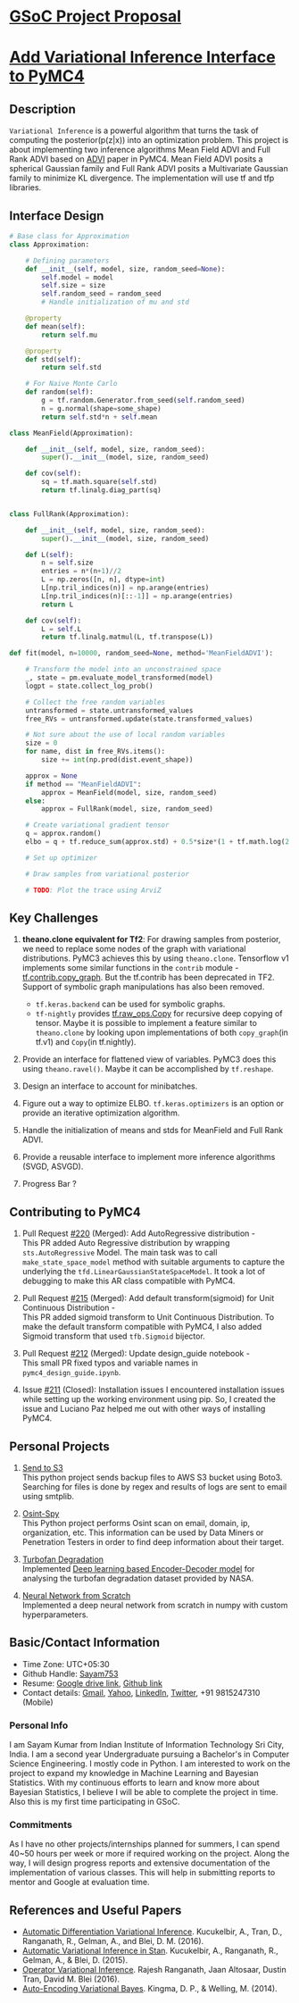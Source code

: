 <h1 style="text-decoration:underline">GSoC Project Proposal</h1>
<h1 style="text-decoration:underline">Add Variational Inference Interface to PyMC4</h1>

## Description

`Variational Inference` is a powerful algorithm that turns the task of computing the posterior(p(z|x)) into an optimization problem.  This project is about implementing two inference algorithms Mean Field ADVI and Full Rank ADVI based on [ADVI](https://arxiv.org/abs/1603.00788) paper in PyMC4. Mean Field ADVI posits a spherical Gaussian family and Full Rank ADVI posits a Multivariate Gaussian family to minimize KL divergence. The implementation will use tf and tfp libraries.

## Interface Design

```python
# Base class for Approximation
class Approximation:

    # Defining parameters
    def __init__(self, model, size, random_seed=None):
        self.model = model
        self.size = size
        self.random_seed = random_seed
        # Handle initialization of mu and std

    @property
    def mean(self):
        return self.mu

    @property
    def std(self):
        return self.std

    # For Naive Monte Carlo
    def random(self):
        g = tf.random.Generator.from_seed(self.random_seed)
        n = g.normal(shape=some_shape)
        return self.std*n + self.mean
```

```python
class MeanField(Approximation):

    def __init__(self, model, size, random_seed):
        super().__init__(model, size, random_seed)

    def cov(self):
        sq = tf.math.square(self.std)
        return tf.linalg.diag_part(sq)


class FullRank(Approximation):

    def __init__(self, model, size, random_seed):
        super().__init__(model, size, random_seed)

    def L(self):
        n = self.size
        entries = n*(n+1)//2
        L = np.zeros([n, n], dtype=int)
        L[np.tril_indices(n)] = np.arange(entries)
        L[np.tril_indices(n)[::-1]] = np.arange(entries)
        return L

    def cov(self):
        L = self.L
        return tf.linalg.matmul(L, tf.transpose(L))
```

```python
def fit(model, n=10000, random_seed=None, method='MeanFieldADVI'):

    # Transform the model into an unconstrained space
    _, state = pm.evaluate_model_transformed(model)
    logpt = state.collect_log_prob()

    # Collect the free random variables
    untransformed = state.untransformed_values
    free_RVs = untransformed.update(state.transformed_values)

    # Not sure about the use of local random variables
    size = 0
    for name, dist in free_RVs.items():
        size += int(np.prod(dist.event_shape))

    approx = None
    if method == "MeanFieldADVI":
        approx = MeanField(model, size, random_seed)
    else:
        approx = FullRank(model, size, random_seed)

    # Create variational gradient tensor
    q = approx.random()
    elbo = q + tf.reduce_sum(approx.std) + 0.5*size*(1 + tf.math.log(2.0*np.pi))

    # Set up optimizer

    # Draw samples from variational posterior

    # TODO: Plot the trace using ArviZ
```

## Key Challenges

1. **theano.clone equivalent for Tf2**: For drawing samples from posterior, we need to replace some nodes of the graph with variational distributions. PyMC3 achieves this by using `theano.clone`. Tensorflow v1 implements some similar functions in the `contrib` module - [tf.contrib.copy_graph](https://www.tensorflow.org/versions/r1.15/api_docs/python/tf/contrib/copy_graph). But the tf.contrib has been deprecated in TF2. Support of symbolic graph manipulations has also been removed.
    - `tf.keras.backend` can be used for symbolic graphs.
    - `tf-nightly` provides [tf.raw_ops.Copy](https://www.tensorflow.org/api_docs/python/tf/raw_ops/Copy) for recursive deep copying of tensor. Maybe it is possible to implement a feature similar to `theano.clone` by looking upon implementations of both `copy_graph`(in tf.v1) and `Copy`(in tf.nightly).

2. Provide an interface for flattened view of variables. PyMC3 does this using `theano.ravel()`. Maybe it can be accomplished by `tf.reshape`.

3. Design an interface to account for minibatches.

4. Figure out a way to optimize ELBO. `tf.keras.optimizers` is an option or provide an iterative optimization algorithm.

5. Handle the initialization of means and stds for MeanField and Full Rank ADVI.

6. Provide a reusable interface to implement more inference algorithms (SVGD, ASVGD).

7. Progress Bar ?

## Contributing to PyMC4

1. Pull Request [#220](https://github.com/pymc-devs/pymc4/pull/220) (Merged): Add AutoRegressive distribution - <br/>
This PR added Auto Regressive distribution by wrapping `sts.AutoRegressive` Model. The main task was to call `make_state_space_model` method with suitable arguments to capture the underlying the `tfd.LinearGaussianStateSpaceModel`. It took a lot of debugging to make this AR class compatible with PyMC4.

2. Pull Request [#215](https://github.com/pymc-devs/pymc4/pull/215) (Merged): Add default transform(sigmoid) for Unit Continuous Distribution - <br/>
This PR added sigmoid transform to Unit Continuous Distribution. To make the default transform compatible with PyMC4, I also added Sigmoid transform that used `tfb.Sigmoid` bijector.

3. Pull Request [#212](https://github.com/pymc-devs/pymc4/pull/212) (Merged): Update design_guide notebook - <br/>
This small PR fixed typos and variable names in `pymc4_design_guide.ipynb`.

4. Issue [#211](https://github.com/pymc-devs/pymc4/issues/211) (Closed): Installation issues
I encountered installation issues while setting up the working environment using pip. So, I created the issue and Luciano Paz helped me out with other ways of installing PyMC4.

## Personal Projects

1. [Send to S3](https://github.com/Sayam753/SendToS3) <br/>
This python project sends backup files to AWS S3 bucket using Boto3. Searching for files is done by regex and results of logs are sent to email using smtplib.

2. [Osint-Spy](https://github.com/Sayam753/OSINT-SPY) <br/>
This Python project performs Osint scan on email, domain, ip, organization, etc.
This information can be used by Data Miners or Penetration Testers in order to find deep information about their target.

3. [Turbofan Degradation](https://colab.research.google.com/drive/1sCZcJSmRarYbQKDYeaqiLnzXyzFolRC0) <br/>
Implemented [Deep learning based Encoder-Decoder model](https://www.researchgate.net/publication/336150924_A_Novel_Deep_Learning-Based_Encoder-Decoder_Model_for_Remaining_Useful_Life_Prediction) for analysing the turbofan degradation dataset provided by NASA.

4. [Neural Network from Scratch](https://colab.research.google.com/drive/1iU38tTeEvUI_sjt6vVAuhedMWOPUdr5E) <br/>
Implemented a deep neural network from scratch in numpy with custom hyperparameters.

## Basic/Contact Information

- Time Zone: UTC+05:30
- Github Handle: [Sayam753](https://github.com/Sayam753)
- Resume: [Google drive link](https://drive.google.com/file/d/1mrNC3qtieWKH1i2mhqH6xiFCt-EwGJ0b/view?usp=sharing), [Github link](https://github.com/Sayam753/Resume)
- Contact details: [Gmail](sayamkumar049@gmail.com), [Yahoo](sayamkumar753@yahoo.in), [LinkedIn](https://www.linkedin.com/in/sayam049/), [Twitter](https://twitter.com/sayamkumar753), +91 9815247310 (Mobile)

### Personal Info

I am Sayam Kumar from Indian Institute of Information Technology Sri City, India. I am a second year Undergraduate pursuing a Bachelor's in Computer Science Engineering. I mostly code in Python. I am interested to work on the project to expand my knowledge in Machine Learning and Bayesian Statistics. With my continuous efforts to learn and know more about Bayesian Statistics, I believe I will be able to complete the project in time. Also this is my first time participating in GSoC.

### Commitments

As I have no other projects/internships planned for summers, I can spend 40~50 hours per week or more if required working on the project. Along the way, I will design progress reports and extensive documentation of the implementation of various classes. This will help in submitting reports to mentor and Google at evaluation time.

## References and Useful Papers

- [Automatic Differentiation Variational Inference](https://arxiv.org/pdf/1603.00788.pdf). Kucukelbir, A., Tran, D., Ranganath, R., Gelman, A., and Blei, D. M. (2016).
- [Automatic Variational Inference in Stan](https://arxiv.org/abs/1506.03431). Kucukelbir, A., Ranganath, R., Gelman, A., & Blei, D. (2015).
- [Operator Variational Inference](https://arxiv.org/abs/1610.09033). Rajesh Ranganath, Jaan Altosaar, Dustin Tran, David M. Blei (2016).
- [Auto-Encoding Variational Bayes](https://arxiv.org/abs/1312.6114). Kingma, D. P., & Welling, M. (2014).
